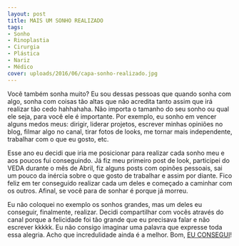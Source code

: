 ```yaml
---
layout: post
title: MAIS UM SONHO REALIZADO
tags:
- Sonho
- Rinoplastia
- Cirurgia
- Plástica
- Nariz
- Médico
cover: uploads/2016/06/capa-sonho-realizado.jpg
---
```


Você também sonha muito? Eu sou dessas pessoas que quando sonha com algo, sonha com coisas tão altas que não acredita tanto assim que irá realizar tão cedo hahhahaha. Não importa o tamanho do seu sonho ou qual ele seja, para você ele é importante. Por exemplo, eu sonho em vencer alguns medos meus: dirigir, liderar projetos, escrever minhas opiniões no blog, filmar algo no canal, tirar fotos de looks, me tornar mais independente, trabalhar com o que eu gosto, etc.

Esse ano eu decidi que iria me posicionar para realizar cada sonho meu e aos poucos fui conseguindo. Já fiz meu primeiro post de look, participei do VEDA durante o mês de Abril, fiz alguns posts com opinões pessoais, sai um pouco da inércia sobre o que gosto de trabalhar e assim por diante. Fico feliz em ter conseguido realizar cada um deles e começado a caminhar com os outros. Afinal, se você para de sonhar é porque já morreu.

Eu não coloquei no exemplo os sonhos grandes, mas um deles eu conseguir, finalmente, realizar. Decidi compartilhar com vocês através do canal porque a felicidade foi tão grande que eu precisava falar e não escrever kkkkk. Eu não consigo imaginar uma palavra que expresse toda essa alegria. Acho que incredulidade ainda é a melhor. Bom, <a href="https://www.youtube.com/watch?v=19lQa3fHDaA">EU CONSEGUI</a>!
